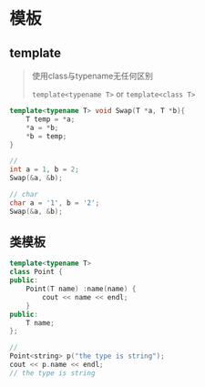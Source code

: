 # 模板

## template
> 使用class与typename无任何区别
>
> `template<typename T>` or `template<class T> `

```cpp
template<typename T> void Swap(T *a, T *b){
    T temp = *a;
    *a = *b;
    *b = temp;
}

// 
int a = 1, b = 2;
Swap(&a, &b);

// char
char a = '1', b = '2';
Swap(&a, &b);
```

## 类模板
> 

```cpp
template<typename T>
class Point {
public:
    Point(T name) :name(name) {
        cout << name << endl;
    }
public:
    T name;
};

// 
Point<string> p("the type is string");
cout << p.name << endl;
// the type is string
```